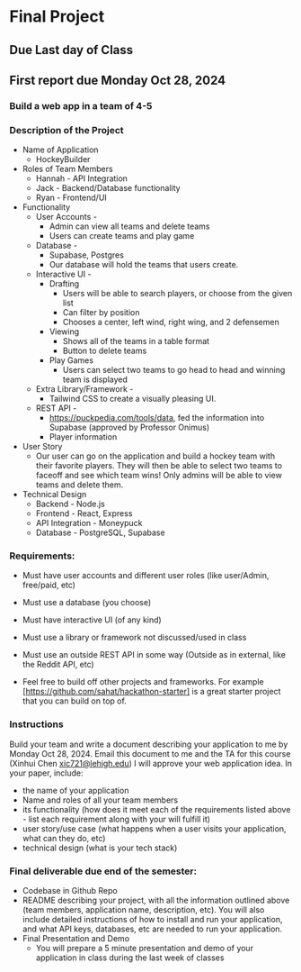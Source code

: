 # Final Project

## Due Last day of Class
## First report due Monday Oct 28, 2024

### Build a web app in a team of 4-5

### Description of the Project
* Name of Application
	* HockeyBuilder 
* Roles of Team Members
	* Hannah - API Integration
	* Jack - Backend/Database functionality
	* Ryan - Frontend/UI
* Functionality
	* User Accounts - 
		* Admin can view all teams and delete teams
		* Users can create teams and play game
	* Database - 
		* Supabase, Postgres
		* Our database will hold the teams that users create. 
	* Interactive UI - 
		* Drafting
			* Users will be able to search players, or choose from the given list
			* Can filter by position
			* Chooses a center, left wind, right wing, and 2 defensemen
		* Viewing
			* Shows all of the teams in a table format
			* Button to delete teams
		* Play Games
			* Users can select two teams to go head to head and winning team is displayed
	* Extra Library/Framework - 
		* Tailwind CSS to create a visually pleasing UI.
	* REST API - 
		* https://puckpedia.com/tools/data, fed the information into Supabase (approved by Professor Onimus)
		* Player information
* User Story
	* Our user can go on the application and build a hockey team with their favorite players. They will then be able to select two teams to faceoff and see which team wins! Only admins will be able to view teams and delete them.
* Technical Design
	* Backend - Node.js
	* Frontend - React, Express
	* API Integration - Moneypuck
	* Database - PostgreSQL, Supabase


### Requirements:
* Must have user accounts and different user roles (like user/Admin, free/paid, etc)
* Must use a database (you choose)
* Must have interactive UI (of any kind)
* Must use a library or framework not discussed/used in class
* Must use an outside REST API in some way (Outside as in external, like the Reddit API, etc)

* Feel free to build off other projects and frameworks. For example [https://github.com/sahat/hackathon-starter] is a great starter project that you can build on top of. 

### Instructions
Build your team and write a document describing your application to me by Monday Oct 28, 2024. Email this document to me and the TA for this course (Xinhui Chen xic721@lehigh.edu)  I will approve your web application idea. In your paper, include:
* the name of your application
* Name and roles of all your team members
* its functionality (how does it meet each of the requirements listed above - list each requirement along with your will fulfill it)
* user story/use case (what happens when a user visits your application, what can they do, etc)
* technical design (what is your tech stack)


### Final deliverable due end of the semester:
* Codebase in Github Repo
* README describing your project, with all the information outlined above (team members, application name, description, etc). You will also include detailed instructions of how to install and run your application, and what API keys, databases, etc are needed to run your application.
* Final Presentation and Demo
  * You will prepare a 5 minute presentation and demo of your application in class during the last week of classes

